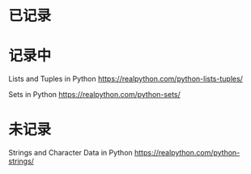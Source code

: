 
# 已记录

# 记录中

Lists and Tuples in Python https://realpython.com/python-lists-tuples/

Sets in Python https://realpython.com/python-sets/

# 未记录

Strings and Character Data in Python https://realpython.com/python-strings/
